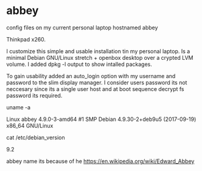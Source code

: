 # abbey
config files on my current personal laptop hostnamed abbey

Thinkpad x260.

I customize this simple and usable installation tin my personal laptop. Is a minimal Debian GNU/Linux stretch + openbox desktop over a crypted LVM volume. I added dpkg -l output to show intalled packages.

To gain usability added an auto_login option with my username and password to the slim display manager. I consider users password its not neccesary since its a single user host and at boot sequence decrypt fs password its required.

uname -a

Linux abbey 4.9.0-3-amd64 #1 SMP Debian 4.9.30-2+deb9u5 (2017-09-19) x86_64 GNU/Linux

cat /etc/debian_version

9.2

abbey name its because of he https://en.wikipedia.org/wiki/Edward_Abbey
